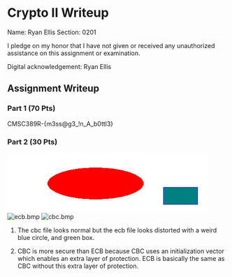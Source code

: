 # Crypto II Writeup

Name: Ryan Ellis
Section: 0201

I pledge on my honor that I have not given or received any unauthorized
assistance on this assignment or examination.

Digital acknowledgement: Ryan Ellis

## Assignment Writeup

### Part 1 (70 Pts)

CMSC389R-{m3ss@g3_!n_A_b0ttl3}

### Part 2 (30 Pts)

![original.bmp](original.bmp)
![ecb.bmp](ecb.bmp)
![cbc.bmp](cbc.bmp)

1. The cbc file looks normal but the ecb file looks distorted with a weird blue circle, and green box. 

2. CBC is more secure than ECB because CBC uses an initialization vector which enables an extra layer of protection. ECB is basically the same as CBC without this extra layer of protection.
